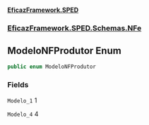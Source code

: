 #### [EficazFramework.SPED](EficazFrameworkSPED.md 'EficazFramework SPED')
### [EficazFramework.SPED.Schemas.NFe](EficazFramework.SPED.Schemas.NFe.md 'EficazFramework.SPED.Schemas.NFe')

## ModeloNFProdutor Enum

```csharp
public enum ModeloNFProdutor
```
### Fields

<a name='EficazFramework.SPED.Schemas.NFe.ModeloNFProdutor.Modelo_1'></a>

`Modelo_1` 1

<a name='EficazFramework.SPED.Schemas.NFe.ModeloNFProdutor.Modelo_4'></a>

`Modelo_4` 4